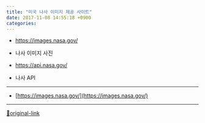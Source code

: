 ```yaml
---
title: "미국 나사 이미지 제공 사이트"
date: 2017-11-08 14:55:18 +0900
categories: 
---
```

  

- https://images.nasa.gov/
- 나사 이미지 사진

- https://api.nasa.gov/
- 나사 API






***
+ [https://images.nasa.gov/](https://images.nasa.gov/)


***
[🔗original-link](http://www.mins01.com/mh/tech/read/1123)